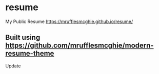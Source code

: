 # resume
My Public Resume
https://mrufflesmcghie.github.io/resume/

## Built using https://github.com/mrufflesmcghie/modern-resume-theme


Update
